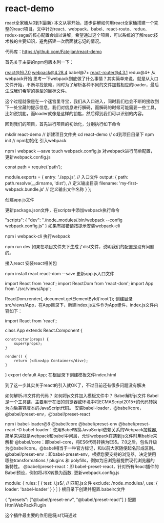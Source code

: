 # react-demo

react全家桶从0到1(最新)
本文从零开始，逐步讲解如何用react全家桶搭建一个完整的react项目。文中针对react、webpack、babel、react-route、redux、redux-saga的核心配置会加以讲解，希望通过这个项目，可以系统的了解react技术栈的主要知识，避免搭建一次后面就忘记的情况。

代码库：https://github.com/Fatejian/react-demo

首先关于主要的npm包版本列一下：

react@16.7.0
webpack@4.28.4
babel@7+
react-router@4.3.1
redux@4+
从webpack开始
思考一下webpack到底做了什么事情？其实简单来说，就是从入口文件开始，不断寻找依赖，同时为了解析各种不同的文件加载相应的loader，最后生成我们希望的类型的目标文件。

这个过程就像是在一个迷宫里寻宝，我们从入口进入，同时我们也会不断的接收到下一处宝藏的提示信息，我们对信息进行解码，而解码的时候可能需要一些工具，比如说钥匙，而loader就像是这样的钥匙，然后得到我们可以识别的内容。

回到我们的项目，首先进行项目的初始化，分别执行如下命令

mkdir react-demo // 新建项目文件夹
cd react-demo // cd到项目目录下
npm init // npm初始化
引入webpack

npm i webpack --save
touch webpack.config.js
对webpack进行简单配置，更新webpack.config.js

const path = require('path');

module.exports = {
  entry: './app.js', // 入口文件
  output: {
    path: path.resolve(__dirname, 'dist'), // 定义输出目录
    filename: 'my-first-webpack.bundle.js'  // 定义输出文件名称
  }
};

创建app.js文件

更新package.json文件，在scripts中添加webpack执行命令

"scripts": {
  "dev": "./node_modules/.bin/webpack --config webpack.config.js"
}
如果有报错请按提示安装webpack-cli

npm i webpack-cli
执行webpack

npm run dev
如果在项目文件夹下生成了dist文件，说明我们的配置是没有问题的。

接入react
安装react相关包

npm install react react-dom --save
更新app.js入口文件

import React from 'react';
import ReactDom from 'react-dom';
import App from './src/views/App';

ReactDom.render(<App />, document.getElementById('root'));
创建目录 src/views/App，在App目录下，新建index.js文件作为App组件，index.js文件内容如下：

import React from 'react';

class App extends React.Component {

    constructor(props) {
        super(props);
    }

    render() {
        return (<div>App Container</div>);
    }
}
export default App;
在根目录下创建模板文件index.html

<!DOCTYPE html>
<html>
<head>
    <title>index</title>
    <meta charset="utf-8">
    <meta name="viewport" content="width=device-width,initial-scale=1, maximum-scale=1, minimum-scale=1, user-scalable=no">
</head>
<body>
    <div id="root"></div>
</body>
</html>
到了这一步其实关于react的引入就OK了，不过目前还有很多问题没有解决

如何解析JS文件的代码？
如何将js文件加入模板文件中？
Babel解析js文件
Babel是一个工具链，主要用于在旧的浏览器或环境中将ECMAScript2015+的代码转换为向后兼容版本的JavaScript代码。
安装babel-loader，@babel/core，@babel/preset-env，@babel/preset-react

npm i babel-loader@8 @babel/core @babel/preset-env @babel/preset-react -D
babel-loader：使用Babel转换JavaScript依赖关系的Webpack加载器, 简单来讲就是webpack和babel中间层，允许webpack在遇到js文件时用bable来解析
@babel/core：即babel-core，将ES6代码转换为ES5。7.0之后，包名升级为@babel/core。@babel相当于一种官方标记，和以前大家随便起名形成区别。
@babel/preset-env：即babel-preset-env，根据您要支持的浏览器，决定使用哪些transformations / plugins 和 polyfills，例如为旧浏览器提供现代浏览器的新特性。
@babel/preset-react：即 babel-preset-react，针对所有React插件的Babel预设，例如将JSX转换为函数.
更新webpack.config.js

 module: {
    rules: [
      {
        test: /\.js$/, // 匹配.js文件
        exclude: /node_modules/,
        use: {
          loader: 'babel-loader'
        }
      }
    ]
  }
根目录下创建并配置.babelrc文件

{
  "presets": ["@babel/preset-env", "@babel/preset-react"]
}
配置HtmlWebPackPlugin

这个插件最主要的作用是将js代码通过<script>标签注入到 HTML 文件中

npm i html-webpack-plugin -D
webpack新增HtmlWebPackPlugin配置

至此，我们看一下webpack.config.js文件的完整结构

const path = require('path');

const HtmlWebPackPlugin = require('html-webpack-plugin');

module.exports = {
  entry: './app.js',
  output: {
    path: path.resolve(__dirname, 'dist'),
    filename: 'my-first-webpack.bundle.js'
  },
  mode: 'development',
  module: {
    rules: [
      {
        test: /\.js$/,
        exclude: /node_modules/,
        use: {
          loader: 'babel-loader'
        }
      }
    ]
  },
  plugins: [
    new HtmlWebPackPlugin({
      template: './index.html',
      filename: path.resolve(__dirname, 'dist/index.html')
    })
  ]
};
执行 npm run start，生成 dist文件夹

当前目录结构如下
目录结构

可以看到在dist文件加下生成了index.html文件，我们在浏览器中打开文件即可看到App组件内容。

配置 webpack-dev-server
webpack-dev-server可以极大的提高我们的开发效率，通过监听文件变化，自动更新页面

安装 webpack-dev-server 作为 dev 依赖项

npm i webpack-dev-server -D
更新package.json的启动脚本

“dev": "webpack-dev-server --config webpack.config.js --open"
webpack.config.js新增devServer配置

devServer: {
  hot: true, // 热替换
  contentBase: path.join(__dirname, 'dist'), // server文件的根目录
  compress: true, // 开启gzip
  port: 8080, // 端口
},
plugins: [
  new webpack.HotModuleReplacementPlugin(), // HMR允许在运行时更新各种模块，而无需进行完全刷新
  new HtmlWebPackPlugin({
    template: './index.html',
    filename: path.resolve(__dirname, 'dist/index.html')
  })
]
引入redux
redux是用于前端数据管理的包，避免因项目过大前端数据无法管理的问题，同时通过单项数据流管理前端的数据状态。
创建多个目录

新建src/actions目录，用于创建action函数
新建src/reducers目录，用于创建reducers
新建src/store目录，用于创建store
下面我们来通过redux实现一个计数器的功能

安装依赖

npm i redux react-redux -D
在actions文件夹下创建index.js文件

export const increment = () => {
  return {
    type: 'INCREMENT',
  };
};
在reducers文件夹下创建index.js文件

const initialState = {
  number: 0
};

const incrementReducer = (state = initialState, action) => {
  switch(action.type) {
    case 'INCREMENT': {
      state.number += 1
      return { ...state }
      break
    };
    default: return state;
  }
};
export default incrementReducer;
更新store.js

import { createStore } from 'redux';
import incrementReducer from './reducers/index';

const store = createStore(incrementReducer);

export default store;
更新入口文件app.js

import App from './src/views/App';
import ReactDom from 'react-dom';
import React from 'react';
import store from './src/store';
import { Provider } from 'react-redux';

ReactDom.render(
    <Provider store={store}>
        <App />
    </Provider>
, document.getElementById('root'));
更新App组件

import React from 'react';
import { connect } from 'react-redux';
import { increment } from '../../actions/index';

class App extends React.Component {

    constructor(props) {
        super(props);
    }

    onClick() {
        this.props.dispatch(increment())
    }

    render() {
        return (
            <div>
                <div>current number： {this.props.number} <button onClick={()=>this.onClick()}>点击+1</button></div>

            </div>
        );
    }
}
export default connect(
    state => ({
        number: state.number
    })
)(App);


点击旁边的数字会不断地+1

引入redux-saga
redux-saga通过监听action来执行有副作用的task，以保持action的简洁性。引入了sagas的机制和generator的特性，让redux-saga非常方便地处理复杂异步问题。
redux-saga的原理其实说起来也很简单，通过劫持异步action，在redux-saga中进行异步操作，异步结束后将结果传给另外的action。
下面就接着我们计数器的例子，来实现一个异步的+1操作。

安装依赖包

npm i redux-saga -D
新建src/sagas/index.js文件

import { delay } from 'redux-saga'
import { put, takeEvery } from 'redux-saga/effects'

export function* incrementAsync() {
  yield delay(2000)
  yield put({ type: 'INCREMENT' })
}

export function* watchIncrementAsync() {
  yield takeEvery('INCREMENT_ASYNC', incrementAsync)
}
解释下所做的事情，将watchIncrementAsync理解为一个saga，在这个saga中监听了名为INCREMENT_ASYNC的action，当INCREMENT_ASYNC被dispatch时，会调用incrementAsync方法，在该方法中做了异步操作，然后将结果传给名为INCREMENT的action进而更新store。

更新store.js

在store中加入redux-saga中间件

import { createStore, applyMiddleware } from 'redux';
import incrementReducer from './reducers/index';
import createSagaMiddleware from 'redux-saga'
import { watchIncrementAsync } from './sagas/index'

const sagaMiddleware = createSagaMiddleware()
const store = createStore(incrementReducer, applyMiddleware(sagaMiddleware));
sagaMiddleware.run(watchIncrementAsync)
export default store;
更新App组件

在页面中新增异步提交按钮，观察异步结果

import React from 'react';
import { connect } from 'react-redux';
import { increment } from '../../actions/index';

class App extends React.Component {

    constructor(props) {
        super(props);
    }

    onClick() {
        this.props.dispatch(increment())
    }

    onClick2() {
        this.props.dispatch({ type: 'INCREMENT_ASYNC' })
    }

    render() {
        return (
            <div>
                <div>current number： {this.props.number} <button onClick={()=>this.onClick()}>点击+1</button></div>
                <div>current number： {this.props.number} <button onClick={()=>this.onClick2()}>点击2秒后+1</button></div>
            </div>
        );
    }
}
export default connect(
    state => ({
        number: state.number
    })
)(App);
观察结果我们会发现如下报错：


这是因为在redux-saga中用到了Generator函数，以我们目前的babel配置来说并不支持解析generator，需要安装@babel/plugin-transform-runtime

npm install --save-dev @babel/plugin-transform-runtime
这里关于babel-polyfill、和transfor-runtime做进一步解释

babel-polyfill
Babel默认只转换新的JavaScript语法，而不转换新的API。例如，Iterator、Generator、Set、Maps、Proxy、Reflect、Symbol、Promise等全局对象，以及一些定义在全局对象上的方法（比如Object.assign）都不会转译。如果想使用这些新的对象和方法，必须使用 babel-polyfill，为当前环境提供一个垫片。
babel-runtime
Babel转译后的代码要实现源代码同样的功能需要借助一些帮助函数，而这些帮助函数可能会重复出现在一些模块里，导致编译后的代码体积变大。
Babel 为了解决这个问题，提供了单独的包babel-runtime供编译模块复用工具函数。
在没有使用babel-runtime之前，库和工具包一般不会直接引入 polyfill。否则像Promise这样的全局对象会污染全局命名空间，这就要求库的使用者自己提供 polyfill。这些 polyfill一般在库和工具的使用说明中会提到，比如很多库都会有要求提供 es5的polyfill。
在使用babel-runtime后，库和工具只要在 package.json中增加依赖babel-runtime，交给babel-runtime去引入 polyfill 就行了；
详细解释可以参考

babel presets 和 plugins的区别
Babel插件一般尽可能拆成小的力度，开发者可以按需引进。比如对ES6转ES5的功能，Babel官方拆成了20+个插件。
这样的好处显而易见，既提高了性能，也提高了扩展性。比如开发者想要体验ES6的箭头函数特性，那他只需要引入transform-es2015-arrow-functions插件就可以，而不是加载ES6全家桶。
但很多时候，逐个插件引入的效率比较低下。比如在项目开发中，开发者想要将所有ES6的代码转成ES5，插件逐个引入的方式令人抓狂，不单费力，而且容易出错。
这个时候，可以采用Babel Preset。
可以简单的把Babel Preset视为Babel Plugin的集合。比如babel-preset-es2015就包含了所有跟ES6转换有关的插件。
更新.babelrc文件配置，支持genrator
{
  "presets": ["@babel/preset-env", "@babel/preset-react"],
  "plugins": [
    [
      "@babel/plugin-transform-runtime",
      {
        "corejs": false,
        "helpers": true,
        "regenerator": true,
        "useESModules": false
      }
    ]
  ]
}


点击按钮会在2秒后执行+1操作。

引入react-router
在web应用开发中，路由系统是不可或缺的一部分。在浏览器当前的URL发生变化时，路由系统会做出一些响应，用来保证用户界面与URL的同步。随着单页应用时代的到来，为之服务的前端路由系统也相继出现了。而react-route则是与react相匹配的前端路由。
引入react-router-dom

npm install --save react-router-dom -D
更新app.js入口文件增加路由匹配规则

import App from './src/views/App';
import ReactDom from 'react-dom';
import React from 'react';
import store from './src/store';
import { Provider } from 'react-redux';
import { BrowserRouter as Router, Route, Switch } from "react-router-dom";

const About = () => <h2>页面一</h2>;
const Users = () => <h2>页面二</h2>;

ReactDom.render(
    <Provider store={store}>
        <Router>
            <Switch>
                <Route path="/" exact component={App} />
                <Route path="/about/" component={About} />
                <Route path="/users/" component={Users} />
            </Switch>
        </Router>
    </Provider>
, document.getElementById('root'));
更新App组件，展示路由效果

import React from 'react';
import { connect } from 'react-redux';
import { increment } from '../../actions/index';
import { Link } from "react-router-dom";


class App extends React.Component {

    constructor(props) {
        super(props);
    }

    onClick() {
        this.props.dispatch(increment())
    }

    onClick2() {
        this.props.dispatch({ type: 'INCREMENT_ASYNC' })
    }

    render() {
        return (
            <div>
                <div>react-router 测试</div>
                <nav>
                    <ul>
                    <li>
                        <Link to="/about/">页面一</Link>
                    </li>
                    <li>
                        <Link to="/users/">页面二</Link>
                    </li>
                    </ul>
                </nav>

                <br/>
                <div>redux & redux-saga测试</div>
                <div>current number： {this.props.number} <button onClick={()=>this.onClick()}>点击+1</button></div>
                <div>current number： {this.props.number} <button onClick={()=>this.onClick2()}>点击2秒后+1</button></div>
            </div>
        );
    }
}
export default connect(
    state => ({
        number: state.number
    })
)(App);


点击列表可以跳转相关路由

总结
至此，我们已经一步步的，完成了一个简单但是功能齐全的react项目的搭建，下面回顾一下我们做的工作

引入webpack
引入react
引入babel解析react
接入webpack-dev-server提高前端开发效率
引入redux实现一个increment功能
引入redux-saga实现异步处理
引入react-router实现前端路由
麻雀虽小，五脏俱全，希望通过最简单的代码快速的理解react工具链。其实这个小项目中还是很多不完善的地方，比如说样式的解析、Eslint检查、生产环境配置，虽然这几项是一个完整项目不可缺少的部分，但是就demo项目来说，对我们理解react工具链可能会有些干扰，所以就不在项目中加了。
后面我会新建一个分支，把这些完整的功能都加上，同时也会对当前的目录结构进行优化。